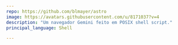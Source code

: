 ```yaml
---
repo: https://github.com/blmayer/astro
image: https://avatars.githubusercontent.com/u/8171037?v=4
description: "Um navegador Gemini feito em POSIX shell script."
principal_language: Shell

---
```

